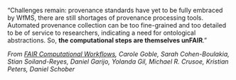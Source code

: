 “Challenges remain: provenance standards have yet to be fully embraced by WfMS,
there are still shortages of provenance processing tools. Automated provenance
collection can be too fine-grained and too detailed to be of service to researchers,
indicating a need for ontological abstractions. So, **the computational steps
are themselves unFAIR**.”

_From [FAIR Computational Workflows](https://doi.org/10.1162/dint_a_00033), Carole Goble, Sarah Cohen-Boulakia, Stian Soiland-Reyes, Daniel Garijo, Yolanda Gil, Michael R. Crusoe, Kristian Peters, Daniel Schober_
